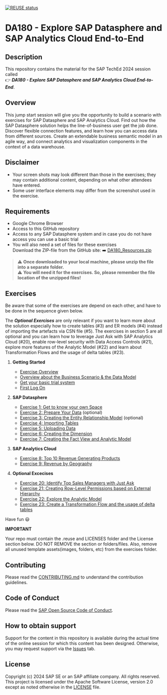 [![REUSE status](https://api.reuse.software/badge/github.com/SAP-samples/teched2023-DA183v)](https://api.reuse.software/info/github.com/SAP-samples/teched2023-DA183v)

# DA180 - Explore SAP Datasphere and SAP Analytics Cloud End-to-End

## Description

This repository contains the material for the SAP TechEd 2024 session called <br> :point_right: ***DA180 - Explore SAP Datasphere and SAP Analytics Cloud End-to-End***. 

## Overview

This jump start session will give you the opportunity to build a scenario with exercises for SAP Datasphere and SAP Analytics Cloud.
Find out how the SAP Datasphere solution helps the line-of-business user get the job done. Discover flexible connection features, and learn how you can access data from different sources. Create an extendable business semantic model in an agile way, and connect analytics and visualization components in the context of a data warehouse.

## Disclaimer

* Your screen shots may look different than those in the exercises; they may contain additional content, depending on what other attendees have entered.
* Some user interface elements may differ from the screenshot used in the exercise.

## Requirements

* Google Chrome Browser
* Access to this GitHub repository 
* Access to any SAP Datasphere system and in case you do not have access you can use a basic trial
* You will also need a set of files for these exercises  <br>
Download the ZIP-file from the GitHub site: :arrow_right: [DA180_Resources.zip](DA180_Resources.zip)

> :warning: **Once downloaded to your local machine, please unzip the file into a separate folder.** <br>
> :warning: **You will need it for the exercises. So, please remember the file location of the unzipped files!**

## Exercises

Be aware that some of the exercises are depend on each other, and have to be done in the sequence given below.<br>

The ***Optional Exercises*** are only relevant if you want to learn more about the solution especially how to create tables (#3) and ER models (#4) instead of importing the artefacts via CSN file (#5). 
The exercises in section 5 are all optional and you can learn how to leverage Just Ask with SAP Analytics Cloud (#20), enable row-level security with Data Access Controls (#21), explore more features of the Analytic Model (#22) and learn about Transformation Flows and the usage of delta tables (#23).

1. **Getting Started**
	* [Exercise Overview](exercises/ex00/README_ExOverview.md) 
	* [Overview about the Business Scenario & the Data Model](exercises/ex00/README.md) 
	* [Get your basic trial system](exercises/ex00/README_BasicTrial.md) 
	* [First Log On](exercises/ex00/README_FirstLogon.md) 
	
2. **SAP Datasphere**
	* [Exercise 1: Get to know your own Space ](exercises/ex01/README.md) 
	* [Exercise 2: Prepare Your Data](exercises/ex02/README.md) (optional)
	* [Exercise 3: Creating the Entity Relationship Model](exercises/ex03/README.md) (optional)
	* [Exercise 4: Importing Tables ](exercises/ex04/README.md)
	* [Exercise 5: Uploading Data ](exercises/ex05/README.md) 
	* [Exercise 6: Creating the Dimension ](exercises/ex06/README.md) 
	* [Exercise 7: Creating the Fact View and Analytic Model ](exercises/ex07/README.md) 

4.  **SAP Analytics Cloud**
	* [Exercise 8: Top 10 Revenue Generating Products ](exercises/ex08/README.md) 
	* [Exercise 9: Revenue by Geography ](exercises/ex09/README.md) 

5. **Optional Excecises**
	* [Exercise 20: Identify Top Sales Managers with Just Ask](exercises/ex20/README.md) 
	* [Exercise 21: Creating Row-Level Permissions based on External Hierarchy](exercises/ex21/README.md) 
	* [Exercise 22: Explore the Analytic Model](exercises/ex22/README.md) 
	* [Exercise 23: Create a Transformation Flow and the usage of delta tables ](exercises/ex23/README.md) 
    
Have fun :smiley:

**IMPORTANT**

Your repo must contain the .reuse and LICENSES folder and the License section below. DO NOT REMOVE the section or folders/files. Also, remove all unused template assets(images, folders, etc) from the exercises folder. 

## Contributing
Please read the [CONTRIBUTING.md](./CONTRIBUTING.md) to understand the contribution guidelines.

## Code of Conduct
Please read the [SAP Open Source Code of Conduct](https://github.com/SAP-samples/.github/blob/main/CODE_OF_CONDUCT.md).

## How to obtain support

Support for the content in this repository is available during the actual time of the online session for which this content has been designed. Otherwise, you may request support via the [Issues](../../issues) tab.

## License
Copyright (c) 2024 SAP SE or an SAP affiliate company. All rights reserved. This project is licensed under the Apache Software License, version 2.0 except as noted otherwise in the [LICENSE](LICENSES/Apache-2.0.txt) file.
